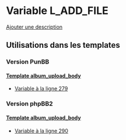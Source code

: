# Variable L_ADD_FILE
[Ajouter une description](https://fa-tvars.appspot.com/var/L_ADD_FILE)

## Utilisations dans les templates

### Version PunBB

#### [Template album_upload_body](punbb/album_upload_body.md)
* [Variable &agrave; la ligne 279](../punbb/album_upload_body.tpl#L279)

### Version phpBB2

#### [Template album_upload_body](subsilver/album_upload_body.md)
* [Variable &agrave; la ligne 290](../subsilver/album_upload_body.tpl#L290)